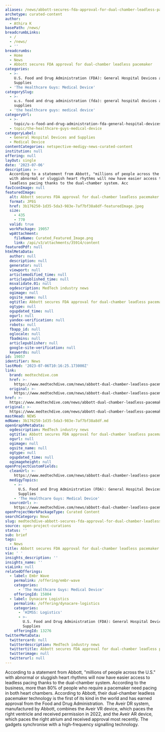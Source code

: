 ```yaml
---
aliases: /news/abbott-secures-fda-approval-for-dual-chamber-leadless-pacemaker
archetype: curated-content
author:
  - Athira K
basePath: /news/
breadcrumbLinks:
  - /
  - /news/
  - ''
breadcrumbs:
  - Home
  - News
  - Abbott secures FDA approval for dual-chamber leadless pacemaker
categories:
  - >-
    U.S. Food and Drug Administration (FDA): General Hospital Devices and
    Supplies
  - 'The Healthcare Guys: Medical Device'
categorySlug:
  - >-
    u.s. food and drug administration (fda): general hospital devices and
    supplies
  - 'the healthcare guys: medical device'
categoryUrl:
  - >-
    topic/u-s-food-and-drug-administration-fda-general-hospital-devices-and-supplies
  - topic/the-healthcare-guys-medical-device
categoryLabel:
  - General Hospital Devices and Supplies
  - Medical Device
contentCategories: netspective-medigy-news-curated-content
institution: null
offering: null
layOut: single
date: '2023-07-06'
description: >-
  According to a statement from Abbott, "millions of people across the U.S."
  with abnormal or sluggish heart rhythms will now have easier access to
  leadless pacing thanks to the dual-chamber system. Acc
favIconImage: null
featuredImage:
  alt: Abbott secures FDA approval for dual-chamber leadless pacemaker
  format: JPEG
  href: 3b176250-1d35-5da3-983e-7af7bf38a8df-featuredImage.jpeg
  size:
    - 435
    - 770
  valid: true
  workPackage: 19057
  wpAttachment:
    fileName: Curated_Featured_Image.png
    link: /api/v3/attachments/35914/content
featuredPdf: null
htmlMetaData:
  author: null
  description: null
  generator: null
  viewport: null
  articlemodified_time: null
  articlepublished_time: null
  msvalidate.01: null
  ogdescription: MedTech industry news
  ogimage: null
  ogsite_name: null
  ogtitle: Abbott secures FDA approval for dual-chamber leadless pacemaker
  ogtype: null
  ogupdated_time: null
  ogurl: null
  yandex-verification: null
  robots: null
  fbapp_id: null
  oglocale: null
  fbadmins: null
  articlepublisher: null
  google-site-verification: null
  keywords: null
id: 19057
identifier: News
lastMod: '2023-07-06T10:16:25.173000Z'
link:
  brand: medtechdive.com
  href: >-
    https://www.medtechdive.com/news/abbott-dual-chamber-leadless-pacemaker-approval/684967/
  original: >-
    https://www.medtechdive.com/news/abbott-dual-chamber-leadless-pacemaker-approval/684967/
href: >-
  https://www.medtechdive.com/news/abbott-dual-chamber-leadless-pacemaker-approval/684967/
original: >-
  https://www.medtechdive.com/news/abbott-dual-chamber-leadless-pacemaker-approval/684967/
mastHead: NEWS
mdName: 3b176250-1d35-5da3-983e-7af7bf38a8df.md
openGraphMetaData:
  ogdescription: MedTech industry news
  ogtitle: Abbott secures FDA approval for dual-chamber leadless pacemaker
  ogurl: null
  ogimage: null
  ogsite_name: null
  ogtype: null
  ogupdated_time: null
  ogimageheight: null
openProjectCustomFields:
  cleanUrl: >-
    https://www.medtechdive.com/news/abbott-dual-chamber-leadless-pacemaker-approval/684967/
  medigyTopics:
    - >-
      U.S. Food and Drug Administration (FDA): General Hospital Devices and
      Supplies
    - 'The Healthcare Guys: Medical Device'
  sourceUrl: >-
    https://www.medtechdive.com/news/abbott-dual-chamber-leadless-pacemaker-approval/684967/
openProjectWorkPackageType: Curated Content
searchCategory: News
slug: medtechdive-abbott-secures-fda-approval-for-dual-chamber-leadless-pacemaker
source: open-project-curations
status: ''
sub: brief
tags:
  - News
title: Abbott secures FDA approval for dual-chamber leadless pacemaker
via: ' '
insights_description: ''
insights_name: ''
viaLink: null
relatedOfferings:
  - label: Embr Wave
    permalink: /offering/embr-wave
    categories:
      - 'The Healthcare Guys: Medical Device'
    offeringId: 15804
  - label: Dynacare Logistics
    permalink: /offering/dynacare-logistics
    categories:
      - 'HIMSS: Logistics'
      - >-
        U.S. Food and Drug Administration (FDA): General Hospital Devices and
        Supplies
    offeringId: 13276
twitterMetaData:
  twittercard: null
  twitterdescription: MedTech industry news
  twittertitle: Abbott secures FDA approval for dual-chamber leadless pacemaker
  twitterimage: null
  twitterurl: null
---
```

<p>According to a statement from Abbott, "millions of people across the U.S." with abnormal or sluggish heart rhythms will now have easier access to leadless pacing thanks to the dual-chamber system. According to the business, more than 80% of people who require a pacemaker need pacing in both heart chambers. According to Abbott, their dual-chamber leadless pacemaker technology is the first of its kind in the world and has earned approval from the Food and Drug Administration. &nbsp;The Aveir DR system, manufactured by Abbott, combines the Aveir VR device, which paces the right ventricle and received permission in 2022, and the Aveir AR device, which paces the right atrium and received approval most recently. The gadgets synchronise with a high-frequency signalling technology.</p>